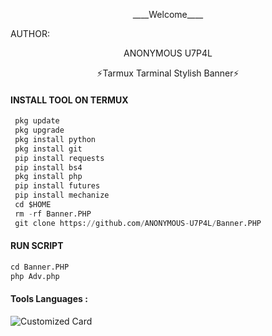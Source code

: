 <p align="center">
____Welcome____


AUTHOR:
<p align="center">
ANONYMOUS U7P4L

</br>
<p align="center">
      ⚡Tarmux Tarminal Stylish Banner⚡

</p>
  
#### INSTALL TOOL ON TERMUX
```python
 pkg update
 pkg upgrade
 pkg install python
 pkg install git
 pip install requests
 pip install bs4
 pkg install php
 pip install futures
 pip install mechanize
 cd $HOME 
 rm -rf Banner.PHP
 git clone https://github.com/ANONYMOUS-U7P4L/Banner.PHP
```
#### RUN SCRIPT
```python
cd Banner.PHP
php Adv.php
```


#### Tools Languages :

![Customized Card](https://github-readme-stats.vercel.app/api/pin?username=ANONYMOUS-U7P4L&repo=Banner.PHP&title_color=fff&icon_color=f9f9f9&text_color=9f9f9f&bg_color=151515)

